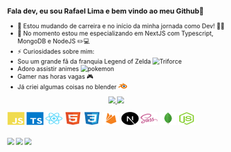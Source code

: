 ### Fala dev, eu sou Rafael Lima e bem vindo ao meu Github👋

- 🔭 Estou mudando de carreira e no início da minha jornada como Dev! 🚀🚀
- 🌱 No momento estou me especializando em NextJS com Typescript, MongoDB e NodeJS ✏️💻
- ⚡ Curiosidades sobre mim: 
- Sou um grande fã da franquia Legend of Zelda <img  height="15" width="20" alt='Triforce' src='https://upload.wikimedia.org/wikipedia/commons/thumb/8/86/Triforce.svg/1038px-Triforce.svg.png?20210807091227'>
- Adoro assistir animes <img height='15' width='20' alt='pokemon' src='https://upload.wikimedia.org/wikipedia/commons/thumb/5/53/Pok%C3%A9_Ball_icon.svg/768px-Pok%C3%A9_Ball_icon.svg.png' >
- Gamer nas horas vagas 🎮
- Já criei algumas coisas no blender <img  height="15" width="20" alt='Triforce' src='https://raw.githubusercontent.com/devicons/devicon/master/icons/blender/blender-original.svg'>

<div align="center">
  <a href="https://github.com/rafazeero">
  <img height="180em" src="https://github-readme-stats.vercel.app/api?username=rafazeero&show_icons=true&theme=react&include_all_commits=true&count_private=true"/>
  <img height="180em" src="https://github-readme-stats.vercel.app/api/top-langs/?username=rafazeero&layout=compact&langs_count=7&theme=react"/>
</div>
  <div style="display: inline-block"  align="center"><br>
  <img align="center" alt="Rafa-Js" height="30" width="40" src="https://raw.githubusercontent.com/devicons/devicon/master/icons/javascript/javascript-plain.svg">
  <img align="center" alt="Rafa-Ts" height="30" width="40" src="https://raw.githubusercontent.com/devicons/devicon/master/icons/typescript/typescript-plain.svg">
  <img align="center" alt="Rafa-React" height="30" width="40" src="https://raw.githubusercontent.com/devicons/devicon/master/icons/react/react-original.svg">
  <img align="center" alt="Rafa-HTML" height="30" width="40" src="https://raw.githubusercontent.com/devicons/devicon/master/icons/html5/html5-original.svg">
  <img align="center" alt="Rafa-CSS" height="30" width="40" src="https://raw.githubusercontent.com/devicons/devicon/master/icons/css3/css3-original.svg">
  <img align="center" alt="Rafa-Firebase" height="30" width="40" src="https://raw.githubusercontent.com/devicons/devicon/master/icons/firebase/firebase-plain.svg">
  <img align="center" alt="Rafa-NextJS" height="30" width="40" src="https://raw.githubusercontent.com/devicons/devicon/master/icons/nextjs/nextjs-original.svg">
  <img align="center" alt="Rafa-Sass" height="30" width="40" src="https://raw.githubusercontent.com/devicons/devicon/master/icons/sass/sass-original.svg">
  <img align="center" alt="Rafa-MongoDB" height="30" width="40" src="https://raw.githubusercontent.com/devicons/devicon/master/icons/mongodb/mongodb-original.svg">
  <img align="center" alt="Rafa-NodeJS" height="30" width="40" src="https://raw.githubusercontent.com/devicons/devicon/master/icons/nodejs/nodejs-original.svg">
    
</div>
  
  ##

  <div> 
    <a href="https://instagram.com/rafa8d" target="_blank"><img src="https://img.shields.io/badge/-Instagram-%23E4405F?style=for-the-badge&logo=instagram&logoColor=white" target="_blank"></a>
    <a href="https://www.linkedin.com/in/rafael99ldm/" target="_blank"><img src="https://img.shields.io/badge/-LinkedIn-%230077B5?style=for-the-badge&logo=linkedin&logoColor=white" target="_blank"></a>
    <a href='https://steamcommunity.com/id/Rafa8DZeero/' target="_blank"><img src='https://img.shields.io/badge/steam-%23000000.svg?style=for-the-badge&logo=steam&logoColor=white' target="_blank"></a>
  </div> 

<!--
**RafaZeero/rafazeero** is a ✨ _special_ ✨ repository because its `README.md` (this file) appears on your GitHub profile.

Here are some ideas to get you started:

- 🔭 I’m currently working on ...
- 🌱 I’m currently learning ...
- 👯 I’m looking to collaborate on ...
- 🤔 I’m looking for help with ...
- 💬 Ask me about ...
- 📫 How to reach me: ...
- 😄 Pronouns: ...
- ⚡ Fun fact: ...
-->
